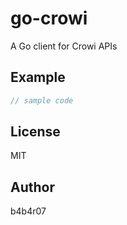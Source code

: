 go-crowi
========

A Go client for Crowi APIs

## Example

```go
// sample code
```

## License

MIT

## Author

b4b4r07
